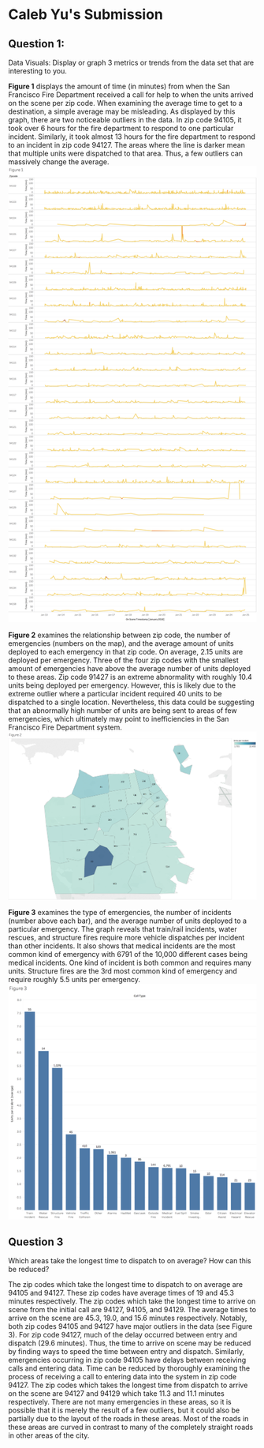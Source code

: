 # Caleb Yu's Submission

## Question 1:
Data Visuals: Display or graph 3 metrics or trends from the data set that are interesting to you.

**Figure 1** displays the amount of time (in minutes) from when the San Francisco Fire Department received a call for help to when the units arrived on the scene per zip code.  When examining the average time to get to a destination, a simple average may be misleading.  As displayed by this graph, there are two noticeable outliers in the data.  In zip code 94105, it took over 6 hours for the fire department to respond to one particular incident.  Similarly, it took almost 13 hours for the fire department to respond to an incident in zip code 94127.  The areas where the line is darker mean that multiple units were dispatched to that area.  Thus, a few outliers can massively change the average.
![Figure 1](https://github.com/Cable-2-5/Internship-Projects/blob/master/images/Figure%201.png)

**Figure 2** examines the relationship between zip code, the number of emergencies (numbers on the map), and the average amount of units deployed to each emergency in that zip code.  On average, 2.15 units are deployed per emergency.  Three of the four zip codes with the smallest amount of emergencies have above the average number of units deployed to these areas.  Zip code 91427 is an extreme abnormality with roughly 10.4 units being deployed per emergency.  However, this is likely due to the extreme outlier where a particular incident required 40 units to be dispatched to a single location.  Nevertheless, this data could be suggesting that an abnormally high number of units are being sent to areas of few emergencies, which ultimately may point to inefficiencies in the San Francisco Fire Department system.
![Figure 2](https://github.com/Cable-2-5/Internship-Projects/blob/master/images/Figure%202.png)

**Figure 3** examines the type of emergencies, the number of incidents (number above each bar), and the average number of units deployed to a particular emergency.  The graph reveals that train/rail incidents, water rescues, and structure fires require more vehicle dispatches per incident than other incidents.  It also shows that medical incidents are the most common kind of emergency with 6791 of the 10,000 different cases being medical incidents.  One kind of incident is both common and requires many units.  Structure fires are the 3rd most common kind of emergency and require roughly 5.5 units per emergency.  
![Figure 3](https://github.com/Cable-2-5/Internship-Projects/blob/master/images/Figure%203.png)


## Question 3
Which areas take the longest time to dispatch to on average? How can this be reduced?

The zip codes which take the longest time to dispatch to on average are 94105 and 94127.  These zip codes have average times of 19 and 45.3 minutes respectively.  The zip codes which take the longest time to arrive on scene from the initial call are 94127, 94105, and 94129.  The average times to arrive on the scene are 45.3, 19.0, and 15.6 minutes respectively.
Notably, both zip codes 94105 and 94127 have major outliers in the data (see Figure 3).  For zip code 94127, much of the delay occurred between entry and dispatch (29.6 minutes).  Thus, the time to arrive on scene may be reduced by finding ways to speed the time between entry and dispatch.  Similarly, emergencies occurring in zip code 94105 have delays between receiving calls and entering data.  Time can be reduced by thoroughly examining the process of receiving a call to entering data into the system in zip code 94127.
The zip codes which takes the longest time from dispatch to arrive on the scene are 94127 and 94129 which take 11.3 and 11.1 minutes respectively.  There are not many emergencies in these areas, so it is possible that it is merely the result of a few outliers, but it could also be partially due to the layout of the roads in these areas.  Most of the roads in these areas are curved in contrast to many of the completely straight roads in other areas of the city. 

